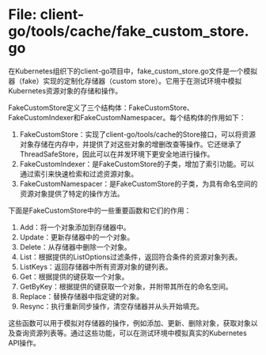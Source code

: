 # File: client-go/tools/cache/fake_custom_store.go

在Kubernetes组织下的client-go项目中，fake_custom_store.go文件是一个模拟器（fake）实现的定制化存储器（custom store）。它用于在测试环境中模拟Kubernetes资源对象的存储和操作。

FakeCustomStore定义了三个结构体：FakeCustomStore、FakeCustomIndexer和FakeCustomNamespacer。每个结构体的作用如下：

1. FakeCustomStore：实现了client-go/tools/cache的Store接口，可以将资源对象存储在内存中，并提供了对这些对象的增删改查等操作。它还继承了ThreadSafeStore，因此可以在并发环境下更安全地进行操作。
2. FakeCustomIndexer：是FakeCustomStore的子类，增加了索引功能。可以通过索引来快速检索和过滤资源对象。
3. FakeCustomNamespacer：是FakeCustomStore的子类，为具有命名空间的资源对象提供了特定的操作方法。

下面是FakeCustomStore中的一些重要函数和它们的作用：

1. Add：将一个对象添加到存储器中。
2. Update：更新存储器中的一个对象。
3. Delete：从存储器中删除一个对象。
4. List：根据提供的ListOptions过滤条件，返回符合条件的资源对象列表。
5. ListKeys：返回存储器中所有资源对象的键列表。
6. Get：根据提供的键获取一个对象。
7. GetByKey：根据提供的键获取一个对象，并附带其所在的命名空间。
8. Replace：替换存储器中指定键的对象。
9. Resync：执行重新同步操作，清空存储器并从头开始填充。

这些函数可以用于模拟对存储器的操作，例如添加、更新、删除对象，获取对象以及查询资源列表等。通过这些功能，可以在测试环境中模拟真实的Kubernetes API操作。

